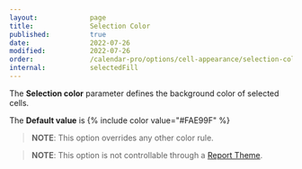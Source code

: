 ```yaml
---
layout:             page
title:              Selection Color
published:          true
date:               2022-07-26
modified:           2022-07-26
order:              /calendar-pro/options/cell-appearance/selection-color
internal:           selectedFill
---
```

The **Selection color** parameter defines the background color of selected cells.

The **Default value** is {% include color value="#FAE99F" %}

> **NOTE**: This option overrides any other color rule.

> **NOTE**: This option is not controllable through a [Report Theme](../../features/themes.md).